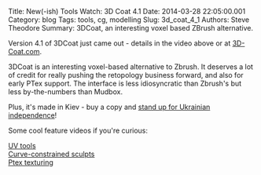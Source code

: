 Title: New(-ish) Tools Watch: 3D Coat 4.1
Date: 2014-03-28 22:05:00.001
Category: blog
Tags: tools, cg, modelling
Slug: 3d_coat_4_1
Authors: Steve Theodore
Summary: 3DCoat, an interesting voxel based ZBrush alternative.

  
Version 4.1 of 3DCoat just came out - details in the video above or at [3D-Coat.com](http://3d-coat.com/).  
  
3DCoat is an interesting voxel-based alternative to Zbrush. It deserves a lot of credit for really pushing the retopology business forward, and also for early PTex support. The interface is less idiosyncratic than Zbrush's but less by-the-numbers than Mudbox.  
  
Plus, it's made in Kiev - buy a copy and [stand up for Ukrainian independence](http://www.artistssupportukraine.com/)!  
  
Some cool feature videos if you're curious:  
  
[UV tools](https://www.youtube.com/watch?v=NjiIL81sjxA)  
[Curve-constrained sculpts](https://www.youtube.com/watch?v=x9TE6xg6Ss8&list=PL7D9A514EEC320105)  
[Ptex texturing](https://www.youtube.com/watch?v=jX0t1b2b3_Y&list=UUkj0Q5hTgsyROJU4dlNu0Mg)  
  
  


